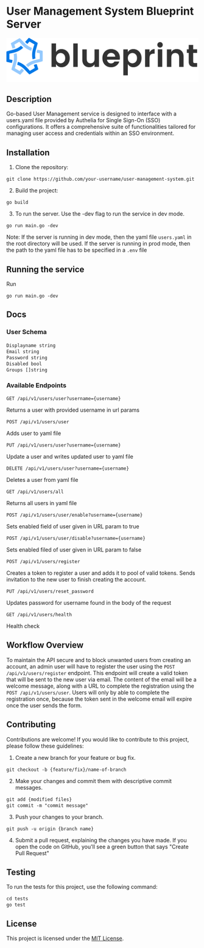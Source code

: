 # User Management System Blueprint Server

![Blueprint](/static/logos/logo_banner.png)

## Description

Go-based User Management service is designed to interface with a users.yaml file provided by Authelia for Single Sign-On (SSO) configurations. It offers a comprehensive suite of functionalities tailored for managing user access and credentials within an SSO environment.

## Installation

1. Clone the repository:
```
git clone https://github.com/your-username/user-management-system.git
```

2. Build the project:

```
go build
```

3. To run the server. Use the -dev flag to run the service in dev mode.
```
go run main.go -dev
```
Note: If the server is running in dev mode, then the yaml file ```users.yaml``` in the root directory will be used.
If the server is running in prod mode, then the path to the yaml file has to be specified in a ```.env``` file

## Running the service
Run
```
go run main.go -dev
```

## Docs
### User Schema
```
Displayname string
Email string
Password string
Disabled bool
Groups []string
```

### Available Endpoints
```
GET /api/v1/users/user?username={username}
```
Returns a user with provided username in url params

```
POST /api/v1/users/user
```
Adds user to yaml file

```
PUT /api/v1/users/user?username={username}
```
Update a user and writes updated user to yaml file

```
DELETE /api/v1/users/user?username={username}
```
Deletes a user from yaml file

```
GET /api/v1/users/all
```
Returns all users in yaml file

```
POST /api/v1/users/user/enable?username={username}
```
Sets enabled field of user given in URL param to true

```
POST /api/v1/users/user/disable?username={username}
```
Sets enabled filed of user given in URL param to false

```
POST /api/v1/users/register
```
Creates a token to register a user and adds it to pool of valid tokens. Sends invitation to the new user
to finish creating the account. 

```
PUT /api/v1/users/reset_password
```
Updates password for username found in the body of the request

```
GET /api/v1/users/health
```
Health check

## Workflow Overview
To maintain the API secure and to block unwanted users from creating an account, an admin user will have to register the user using the ```POST /api/v1/users/register``` endpoint. This endpoint will create a valid token that will be sent to the new user via email. The content of the email will be a welcome message, along with a URL to complete the registration using the ```POST /api/v1/users/user```. Users will only by able to complete the registration once, because the token sent in the welcome email will expire once the user sends the form.

## Contributing

Contributions are welcome! If you would like to contribute to this project, please follow these guidelines:


1. Create a new branch for your feature or bug fix.
```
git checkout -b {feature/fix}/name-of-branch
```

2. Make your changes and commit them with descriptive commit messages.
```
git add {modified files}
git commit -m "commit message"
```

3. Push your changes to your branch.
```
git push -u origin {branch name}
```

4. Submit a pull request, explaining the changes you have made. If you open the code on GitHub, you'll see a green button that says "Create Pull Request"

## Testing

To run the tests for this project, use the following command:

```
cd tests
go test
```

## License

This project is licensed under the [MIT License](LICENSE).
